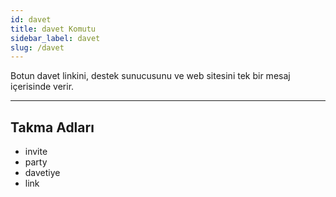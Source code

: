 ```yaml
---
id: davet
title: davet Komutu
sidebar_label: davet
slug: /davet
---
```

Botun davet linkini, destek sunucusunu ve web sitesini tek bir mesaj içerisinde verir.

---

## Takma Adları

- invite
- party
- davetiye
- link